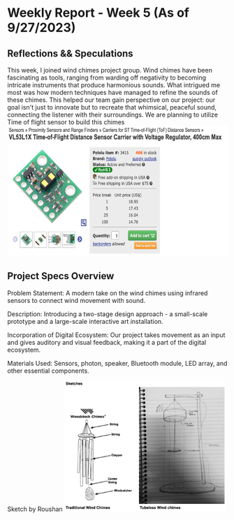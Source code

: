 # Weekly Report - Week 5 (As of 9/27/2023)

## Reflections && Speculations
This week, I joined wind chimes project group. Wind chimes have been fascinating as tools, ranging from warding off negativity to becoming intricate instruments that produce harmonious sounds. What intrigued me most was how modern techniques have managed to refine the sounds of these chimes. This helped our team gain perspective on our project: our goal isn't just to innovate but to recreate that whimsical, peaceful sound, connecting the listener with their surroundings. We are planning to utilize Time of flight sensor to build this chimes
<img src="../weekly-reports/images/w6_sensor.png" alt="w6_sensor" height="300">

## Project Specs Overview

Problem Statement: A modern take on the wind chimes using infrared sensors to connect wind movement with sound.

Description: Introducing a two-stage design approach - a small-scale prototype and a large-scale interactive art installation.

Incorporation of Digital Ecosystem: Our project takes movement as an input and gives auditory and visual feedback, making it a part of the digital ecosystem.

Materials Used: Sensors, photon, speaker, Bluetooth module, LED array, and other essential components.

Sketch by Roushan 
<img src="../weekly-reports/images/w6_roushanSketch.png" alt="w6_roushanSketch" height="300">

